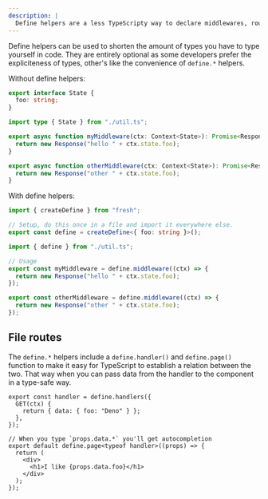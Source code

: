 ```yaml
---
description: |
  Define helpers are a less TypeScripty way to declare middlewares, routes and layouts
---
```


Define helpers can be used to shorten the amount of types you have to type
yourself in code. They are entirely optional as some developers prefer the
expliciteness of types, other's like the convenience of `define.*` helpers.

Without define helpers:

```ts util.ts
export interface State {
  foo: string;
}
```

```ts middleware.ts
import type { State } from "./util.ts";

export async function myMiddleware(ctx: Context<State>): Promise<Response> {
  return new Response("hello " + ctx.state.foo);
}

export async function otherMiddleware(ctx: Context<State>): Promise<Response> {
  return new Response("other " + ctx.state.foo);
}
```

With define helpers:

```ts util.ts
import { createDefine } from "fresh";

// Setup, do this once in a file and import it everywhere else.
export const define = createDefine<{ foo: string }>();
```

```ts middleware.ts
import { define } from "./util.ts";

// Usage
export const myMiddleware = define.middleware((ctx) => {
  return new Response("hello " + ctx.state.foo);
});

export const otherMiddleware = define.middleware((ctx) => {
  return new Response("other " + ctx.state.foo);
});
```

## File routes

The `define.*` helpers include a `define.handler()` and `define.page()` function
to make it easy for TypeScript to establish a relation between the two. That way
when you can pass data from the handler to the component in a type-safe way.

```tsx routes/index.tsx
export const handler = define.handlers({
  GET(ctx) {
    return { data: { foo: "Deno" } };
  },
});

// When you type `props.data.*` you'll get autocompletion
export default define.page<typeof handler>((props) => {
  return (
    <div>
      <h1>I like {props.data.foo}</h1>
    </div>
  );
});
```
